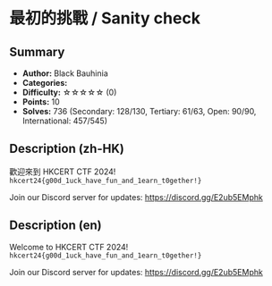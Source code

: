 最初的挑戰 / Sanity check
===

## Summary

* **Author:** Black Bauhinia
* **Categories:** 
* **Difficulty:** ☆☆☆☆☆ (0)
* **Points:** 10
* **Solves:** 736 (Secondary: 128/130, Tertiary: 61/63, Open: 90/90, International: 457/545)

## Description (zh-HK)

歡迎來到 HKCERT CTF 2024! `hkcert24{g00d_1uck_have_fun_and_1earn_t0gether!}`

Join our Discord server for updates: https://discord.gg/E2ub5EMphk

## Description (en)

Welcome to HKCERT CTF 2024! `hkcert24{g00d_1uck_have_fun_and_1earn_t0gether!}`

Join our Discord server for updates: https://discord.gg/E2ub5EMphk





